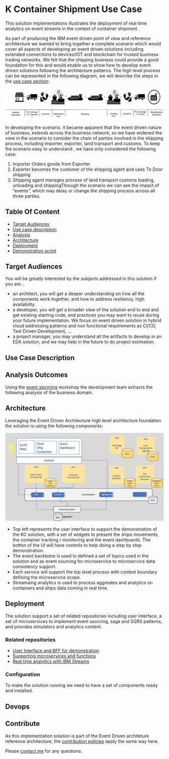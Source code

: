 # K Container Shipment Use Case
This solution implementations illustrates the deployment of real time analytics on event streams in the context of container shipment.

As part of producing the IBM event driven point of view and reference architecture  we wanted to bring together a complete scenario which would cover all aspects of  developing an event driven solutions including extended connections to devices/IOT  and blockchain for trusted business trading networks. We felt that the  shipping business could provide a good foundation for this and would enable us to show how to  develop event driven solutions  following the architecture patterns.
The high level process can be represented in the following diagram, we will describe the steps in the [use case section](#use-case-description):

![](analysis/shipment-bp.png)

In developing the scenario, it became apparent that the event driven nature of business, extends across the business network, so we have widened the view in the scenario to consider  the chain of parties  involved in the shipping process, including importer, exporter, land transport and customs. To keep the scenario easy to understand , we have only considered the following case:

1. Importer Orders goods from Exporter
2. Exporter becomes the  customer of the shipping agent  and uses To Door shipping  
3. Shipping agent manages process of land transport customs  loading, unloading and shippingThrough the scenario we can see the impact of “events”,  which may delay or change the shipping process across all three parties.  

## Table Of Content

* [Target Audiences](#target-audiences)
* [Use case description](#use-case-description)
* [Analysis](#analysis-outcomes)
* [Architecture](#architecture)
* [Deployment](#deployment)
* [Demonstration script](./docs/demo.md)

## Target Audiences

You will be greatly interested by the subjects addressed in this solution if you are...
* an architect, you will get a deeper understanding on how all the components work together, and how to address resiliency, high availability.
* a developer, you will get a broader view of the solution end to end and get existing starting code, and practices you may want to reuse during your future implementation. We focus on event driven solution in hybrid cloud addressing patterns and non functional requirements as CI/CD, Test Driven Development, ...
* a project manager, you may understand all the artifacts to develop in an EDA solution, and we may help in the future to do project estimation.

## Use Case Description

## Analysis Outcomes

Using the [event storming](https://github.com/ibm-cloud-architecture/refarch-eda/blob/master/docs/methodology/readme.md) workshop the development team extracts the following analysis of the business domain.

## Architecture

Leveraging the Event Driven Architecture high level architecture foundation the solution is using the following components:

![High level component view](docs/kc-hl-comp-view.png)

* Top left represents the user interface to support the demonstration of the KC solution, with a set of widgets to present the ships movements, the container tracking / monitoring and the event dashboards. The botton of the UI will have controls to help doing a step by step demonstration.
* The event backbone is used to defined a set of topics used in the solution and as event sourcing for microservice to microservice data consistency support.
* Each service will support the top level process with context boundary defining the microservice scope.
* Streamaing analytics is used to process aggreates and analytics on containers and ships data coming in real time.

## Deployment

The solution support a set of related repositories including user interface, a set of microservices to implement event sourcing, saga and SQRS patterns, and provides simulators and analytics content. 

### Related repositories

* [User Interface and BFF for demonstration](https://github.com/ibm-cloud-architecture/refarch-kc-ui)
* [Supporting microservices and functions](https://github.com/ibm-cloud-architecture/refarch-kc-ms)
* [Real time analytics with IBM Streams](https://github.com/ibm-cloud-architecture/refarch-kc-streams)

### Configuration

To make the solution running we need to have a set of components ready and installed.

## Devops


## Contribute
As this implementation solution is part of the Event Driven architeture reference architecture, the [contribution policies](https://github.com/ibm-cloud-architecture/refarch-eda#contribute) apply the same way here.

Please [contact me](mailto:boyerje@us.ibm.com) for any questions.
